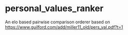 # personal_values_ranker
An elo based pairwise comparison orderer based on https://www.guilford.com/add/miller11_old/pers_val.pdf?t=1
